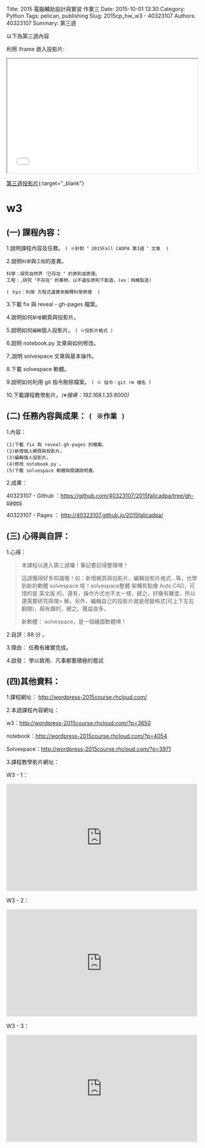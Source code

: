 Title: 2015 電腦輔助設計與實習 作業三
Date: 2015-10-01 13:30
Category: Python
Tags: pelican, publishing
Slug: 2015cp_hw_w3 -  40323107
Authors: 40323107
Summary: 第三週

以下為第三週內容

利用 iframe 嵌入投影片:

<iframe src="simplest3.html" width="500" height="300"></iframe>

[第三週投影片](simplest3.html){:target="_blank"}

w3
============

(一) 課程內容：
-----------------------

1.說明課程內容及任務。
`( ※針對〝 2015Fall CADPA 第3週 〞文章  )`

2.說明`科學`與`工程`的差異。

    科學：探究自然界〝已存在 〞的原則或原理。
    工程：,研究〝不存在〞的事物，以不違反原則下創造。(ex：飛機製造)

`( ※ps：利用 方程式運算來解釋科學原理  )`

3.下載 fix 與 reveal - gh-pages 檔案。

4.說明如何`新增`網頁與投影片。

5.說明如何`編輯`個人投影片。
`( ※投影片格式 )`

6.說明 notebook.py 文章與如何修改。

7.,說明 solvespace 文章與基本操作。

8.下載 solvespace 軟體。

9.說明如何利用 git 指令刪除檔案。
`( ※ 指令：git rm 檔名 )`

10.下載課程教學影片。*(※搜尋：192.168.1.35:8000)*


(二) 任務內容與成果： `( ※作業 )`
----------------------------------------------

1.內容：

    (1)下載 fix 與 reveal-gh-pages 的檔案。
    (2)新增個人網頁與投影片。
    (3)編輯個人投影片。
    (4)修改 notebook.py 。
    (5)下載 solvespace 軟體與閱讀說明書。


2.成果：

40323107 - Github ：<a href="https://github.com/40323107/2015fallcadpa/tree/gh-pages">https://github.com/40323107/2015fallcadpa/tree/gh-pages</a>

40323107 -  Pages ： <a href="http://40323107.github.io/2015fallcadpa/">http://40323107.github.io/2015fallcadpa/</a>



(三) 心得與自評：
-------------------------

1.心得：

> 本課程以進入第三週囉！筆記要記得整理唷！
>
> 這週獲得好多知識喔！如：新增網頁與投影片、編輯投影片格式...等，也學到新的軟體 solvespace 呢！solvespace整體
> 架構有點像 Auto CAD，可惜的是 英文版 的，還有，操作方式也不太一樣，總之，好像有難度，所以還需要研究與理> 解，另外，編輯自己的投影片就是改變格式(可上下左右翻閱)，超有趣的，總之，獲益良多。
>
> 新軟體： solvespace，是一個繪圖軟體唷！
    
2.自評：88 分 。

3.理由： 任務有確實完成。

4.啟發： 學以致用、凡事都要積極的嘗試	

(四)其他資料：
----------------------- 

1.課程網址： <a href="http://wordpress-2015course.rhcloud.com/">http://wordpress-2015course.rhcloud.com/</a>

2.本週課程內容網址：

w3：<a href="http://wordpress-2015course.rhcloud.com/?p=3650">http://wordpress-2015course.rhcloud.com/?p=3650</a>

notebook：<a href="http://wordpress-2015course.rhcloud.com/?p=4054">http://wordpress-2015course.rhcloud.com/?p=4054</a>

Solvespace：<a href="http://wordpress-2015course.rhcloud.com/?p=3971">http://wordpress-2015course.rhcloud.com/?p=3971</a>

                   
3.課程教學影片網址：

W3 - 1：
 <iframe src="https://player.vimeo.com/video/141021392" width="500" height="281" frameborder="0" webkitallowfullscreen mozallowfullscreen allowfullscreen></iframe>
 
 W3 - 2：
 <iframe src="https://player.vimeo.com/video/141024439" width="500" height="281" frameborder="0" webkitallowfullscreen mozallowfullscreen allowfullscreen></iframe>
 
 W3 - 3：
 <iframe src="https://player.vimeo.com/video/141026116" width="500" height="281" frameborder="0" webkitallowfullscreen mozallowfullscreen allowfullscreen></iframe>
